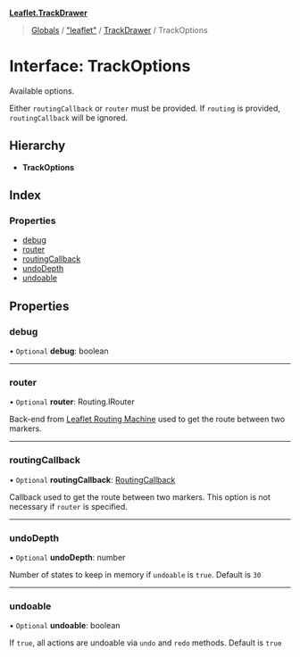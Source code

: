 **[Leaflet.TrackDrawer](../README.md)**

> [Globals](../README.md) / ["leaflet"](../modules/_leaflet_.md) / [TrackDrawer](../modules/_leaflet_.trackdrawer.md) / TrackOptions

# Interface: TrackOptions

Available options.

Either `routingCallback` or `router` must be provided.
If `routing` is provided, `routingCallback` will be ignored.

## Hierarchy

* **TrackOptions**

## Index

### Properties

* [debug](_leaflet_.trackdrawer.trackoptions.md#debug)
* [router](_leaflet_.trackdrawer.trackoptions.md#router)
* [routingCallback](_leaflet_.trackdrawer.trackoptions.md#routingcallback)
* [undoDepth](_leaflet_.trackdrawer.trackoptions.md#undodepth)
* [undoable](_leaflet_.trackdrawer.trackoptions.md#undoable)

## Properties

### debug

• `Optional` **debug**: boolean

___

### router

• `Optional` **router**: Routing.IRouter

Back-end from [Leaflet Routing Machine](http://www.liedman.net/leaflet-routing-machine/) used to get the route between two markers.

___

### routingCallback

• `Optional` **routingCallback**: [RoutingCallback](../modules/_leaflet_.trackdrawer.md#routingcallback)

Callback used to get the route between two markers. This option is not necessary if `router` is specified.

___

### undoDepth

• `Optional` **undoDepth**: number

Number of states to keep in memory if `undoable` is `true`. Default is `30`

___

### undoable

• `Optional` **undoable**: boolean

If `true`, all actions are undoable via `undo` and `redo` methods. Default is `true`
